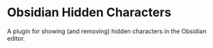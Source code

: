 # Obsidian Hidden Characters

A plugin for showing (and removing) hidden characters in the Obsidian editor.
